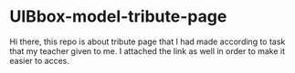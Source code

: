 # UIBbox-model-tribute-page

Hi there, this repo is about tribute page that I had made according to task that my teacher given to me.
I attached the link as well in order to make it easier to acces. 
